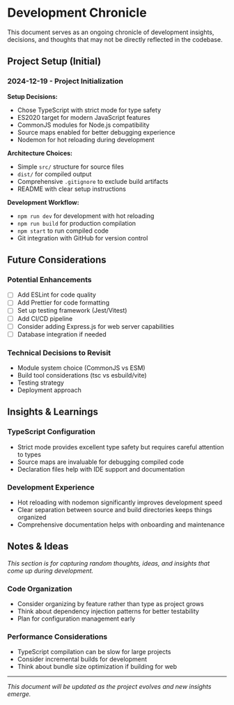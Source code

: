 # Development Chronicle

This document serves as an ongoing chronicle of development insights, decisions, and thoughts that may not be directly reflected in the codebase.

## Project Setup (Initial)

### 2024-12-19 - Project Initialization

**Setup Decisions:**
- Chose TypeScript with strict mode for type safety
- ES2020 target for modern JavaScript features
- CommonJS modules for Node.js compatibility
- Source maps enabled for better debugging experience
- Nodemon for hot reloading during development

**Architecture Choices:**
- Simple `src/` structure for source files
- `dist/` for compiled output
- Comprehensive `.gitignore` to exclude build artifacts
- README with clear setup instructions

**Development Workflow:**
- `npm run dev` for development with hot reloading
- `npm run build` for production compilation
- `npm start` to run compiled code
- Git integration with GitHub for version control

## Future Considerations

### Potential Enhancements
- [ ] Add ESLint for code quality
- [ ] Add Prettier for code formatting
- [ ] Set up testing framework (Jest/Vitest)
- [ ] Add CI/CD pipeline
- [ ] Consider adding Express.js for web server capabilities
- [ ] Database integration if needed

### Technical Decisions to Revisit
- Module system choice (CommonJS vs ESM)
- Build tool considerations (tsc vs esbuild/vite)
- Testing strategy
- Deployment approach

## Insights & Learnings

### TypeScript Configuration
- Strict mode provides excellent type safety but requires careful attention to types
- Source maps are invaluable for debugging compiled code
- Declaration files help with IDE support and documentation

### Development Experience
- Hot reloading with nodemon significantly improves development speed
- Clear separation between source and build directories keeps things organized
- Comprehensive documentation helps with onboarding and maintenance

## Notes & Ideas

*This section is for capturing random thoughts, ideas, and insights that come up during development.*

### Code Organization
- Consider organizing by feature rather than type as project grows
- Think about dependency injection patterns for better testability
- Plan for configuration management early

### Performance Considerations
- TypeScript compilation can be slow for large projects
- Consider incremental builds for development
- Think about bundle size optimization if building for web

---

*This document will be updated as the project evolves and new insights emerge.*
